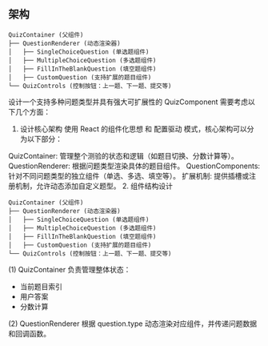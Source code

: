 ## 架构

```
QuizContainer (父组件)
├── QuestionRenderer (动态渲染器)
│   ├── SingleChoiceQuestion (单选题组件)
│   ├── MultipleChoiceQuestion (多选题组件)
│   ├── FillInTheBlankQuestion (填空题组件)
│   ├── CustomQuestion (支持扩展的题目组件)
└── QuizControls (控制按钮：上一题、下一题、提交等)

```


设计一个支持多种问题类型并具有强大可扩展性的 QuizComponent 需要考虑以下几个方面：

1. 设计核心架构
使用 React 的组件化思想 和 配置驱动 模式，核心架构可以分为以下部分：

QuizContainer: 管理整个测验的状态和逻辑（如题目切换、分数计算等）。
QuestionRenderer: 根据问题类型渲染具体的题目组件。
QuestionComponents: 针对不同问题类型的独立组件（单选、多选、填空等）。
扩展机制: 提供插槽或注册机制，允许动态添加自定义题型。
2. 组件结构设计
```
QuizContainer (父组件)
├── QuestionRenderer (动态渲染器)
│   ├── SingleChoiceQuestion (单选题组件)
│   ├── MultipleChoiceQuestion (多选题组件)
│   ├── FillInTheBlankQuestion (填空题组件)
│   ├── CustomQuestion (支持扩展的题目组件)
└── QuizControls (控制按钮：上一题、下一题、提交等)
```


(1) QuizContainer
负责管理整体状态：

- 当前题目索引
- 用户答案
- 分数计算

(2) QuestionRenderer
根据 question.type 动态渲染对应组件，并传递问题数据和回调函数。